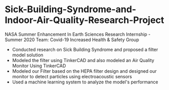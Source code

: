 # Sick-Building-Syndrome-and-Indoor-Air-Quality-Research-Project

NASA Summer Enhancement In Earth Sciences Research Internship - Summer 2020
Team: Covid-19 Increased Health & Safety Group
- Conducted research on Sick Building Syndrome and proposed a filter model solution 
- Modeled the filter using TinkerCAD and also modeled an Air Quality Monitor Using TinkerCAD
- Modeled our Filter based on the HEPA filter design and designed our monitor to detect particles using electroacoustic sensors
- Used a machine learning system to analyze the model's performance
